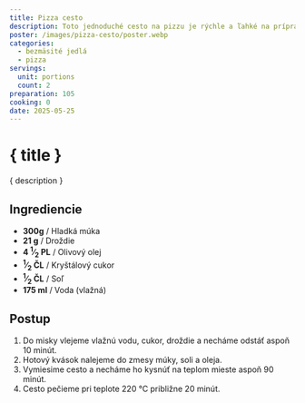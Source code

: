 ```yaml
---
title: Pizza cesto
description: Toto jednoduché cesto na pizzu je rýchle a ľahké na prípravu, ideálne pre všetkých milovníkov pizze.
poster: /images/pizza-cesto/poster.webp
categories:
  - bezmäsité jedlá
  - pizza
servings:
  unit: portions
  count: 2
preparation: 105
cooking: 0
date: 2025-05-25
---
```


# { title }

{ description }

## Ingrediencie

- **300g** / Hladká múka
- **21 g** / Droždie
- **4 <sup>1</sup>&frasl;<sub>2</sub> PL** / Olivový olej
- **<sup>1</sup>&frasl;<sub>2</sub> ČL** / Kryštálový cukor
- **<sup>1</sup>&frasl;<sub>2</sub> ČL** / Soľ
- **175 ml** / Voda (vlažná)

## Postup

1. Do misky vlejeme vlažnú vodu, cukor, droždie a necháme odstáť aspoň 10 minút.
2. Hotový kvások nalejeme do zmesy múky, soli a oleja.
3. Vymiesime cesto a necháme ho kysnúť na teplom mieste aspoň 90 minút.
4. Cesto pečieme pri teplote 220 °C približne 20 minút.
